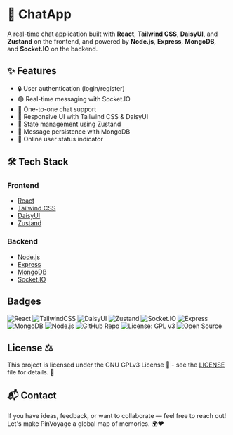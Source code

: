 # 💬 ChatApp

A real-time chat application built with **React**, **Tailwind CSS**, **DaisyUI**, and **Zustand** on the frontend, and powered by **Node.js**, **Express**, **MongoDB**, and **Socket.IO** on the backend.

## ✨ Features

- 🔒 User authentication (login/register)
- 🟢 Real-time messaging with Socket.IO
- 👥 One-to-one chat support
- 📱 Responsive UI with Tailwind CSS & DaisyUI
- 🧠 State management using Zustand
- 💾 Message persistence with MongoDB
- 👀 Online user status indicator

## 🛠️ Tech Stack

### Frontend
- [React](https://reactjs.org/)
- [Tailwind CSS](https://tailwindcss.com/)
- [DaisyUI](https://daisyui.com/)
- [Zustand](https://zustand-demo.pmnd.rs/)

### Backend
- [Node.js](https://nodejs.org/)
- [Express](https://expressjs.com/)
- [MongoDB](https://www.mongodb.com/)
- [Socket.IO](https://socket.io/)

## Badges

![React](https://img.shields.io/badge/React-20232A?style=for-the-badge&logo=react&logoColor=61DAFB)
![TailwindCSS](https://img.shields.io/badge/TailwindCSS-38B2AC?style=for-the-badge&logo=tailwind-css&logoColor=white)
![DaisyUI](https://img.shields.io/badge/DaisyUI-%236B46C1?style=for-the-badge&logo=daisyui&logoColor=white)
![Zustand](https://img.shields.io/badge/Zustand-2C2C2C?style=for-the-badge&logo=zustand&logoColor=white)
![Socket.IO](https://img.shields.io/badge/Socket.IO-black?style=for-the-badge&logo=socket.io&logoColor=white)
![Express](https://img.shields.io/badge/Express.js-404D59?style=for-the-badge)
![MongoDB](https://img.shields.io/badge/MongoDB-4EA94B?style=for-the-badge&logo=mongodb&logoColor=white)
![Node.js](https://img.shields.io/badge/Node.js-339933?style=for-the-badge&logo=nodedotjs&logoColor=white)
![GitHub Repo](https://img.shields.io/badge/Repo-ChatApp-181717?style=for-the-badge&logo=github)
![License: GPL v3](https://img.shields.io/badge/License-GPLv3-blue?style=for-the-badge&logo=gnu)
![Open Source](https://img.shields.io/badge/Open%20Source-%E2%9D%A4-red?style=for-the-badge)   

## License ⚖️
This project is licensed under the GNU GPLv3 License 📝 - see the [LICENSE](LICENSE) file for details. 📂

## 📬 Contact
If you have ideas, feedback, or want to collaborate — feel free to reach out!
Let's make PinVoyage a global map of memories. 🌍❤️


